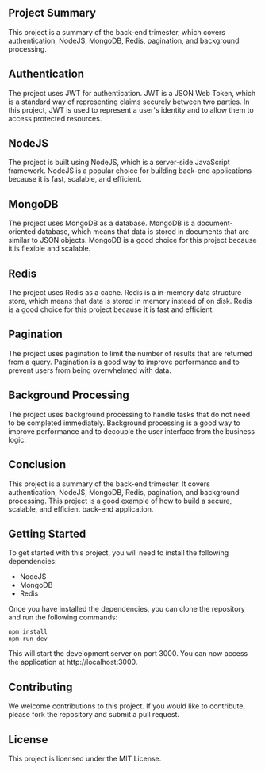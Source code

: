 ## Project Summary

This project is a summary of the back-end trimester, which covers authentication, NodeJS, MongoDB, Redis, pagination, and background processing.

## Authentication

The project uses JWT for authentication. JWT is a JSON Web Token, which is a standard way of representing claims securely between two parties. In this project, JWT is used to represent a user's identity and to allow them to access protected resources.

## NodeJS

The project is built using NodeJS, which is a server-side JavaScript framework. NodeJS is a popular choice for building back-end applications because it is fast, scalable, and efficient.

## MongoDB

The project uses MongoDB as a database. MongoDB is a document-oriented database, which means that data is stored in documents that are similar to JSON objects. MongoDB is a good choice for this project because it is flexible and scalable.

## Redis

The project uses Redis as a cache. Redis is a in-memory data structure store, which means that data is stored in memory instead of on disk. Redis is a good choice for this project because it is fast and efficient.

## Pagination

The project uses pagination to limit the number of results that are returned from a query. Pagination is a good way to improve performance and to prevent users from being overwhelmed with data.

## Background Processing

The project uses background processing to handle tasks that do not need to be completed immediately. Background processing is a good way to improve performance and to decouple the user interface from the business logic.

## Conclusion

This project is a summary of the back-end trimester. It covers authentication, NodeJS, MongoDB, Redis, pagination, and background processing. This project is a good example of how to build a secure, scalable, and efficient back-end application.

## Getting Started

To get started with this project, you will need to install the following dependencies:

* NodeJS
* MongoDB
* Redis

Once you have installed the dependencies, you can clone the repository and run the following commands:

```
npm install
npm run dev
```

This will start the development server on port 3000. You can now access the application at http://localhost:3000.

## Contributing

We welcome contributions to this project. If you would like to contribute, please fork the repository and submit a pull request.

## License

This project is licensed under the MIT License.